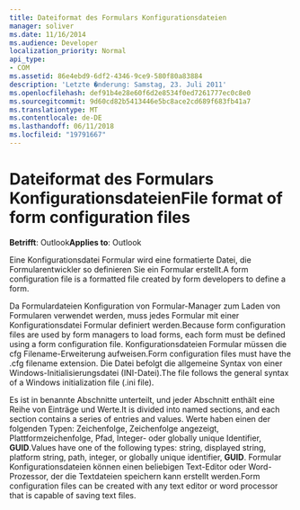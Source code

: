 ```yaml
---
title: Dateiformat des Formulars Konfigurationsdateien
manager: soliver
ms.date: 11/16/2014
ms.audience: Developer
localization_priority: Normal
api_type:
- COM
ms.assetid: 86e4ebd9-6df2-4346-9ce9-580f80a83884
description: 'Letzte �nderung: Samstag, 23. Juli 2011'
ms.openlocfilehash: def91b4e28e60f6d2e8534f0ed7261777ec0c8e0
ms.sourcegitcommit: 9d60cd82b5413446e5bc8ace2cd689f683fb41a7
ms.translationtype: MT
ms.contentlocale: de-DE
ms.lasthandoff: 06/11/2018
ms.locfileid: "19791667"
---
```

# <a name="file-format-of-form-configuration-files"></a><span data-ttu-id="c31d7-103">Dateiformat des Formulars Konfigurationsdateien</span><span class="sxs-lookup"><span data-stu-id="c31d7-103">File format of form configuration files</span></span>

<span data-ttu-id="c31d7-104">**Betrifft**: Outlook</span><span class="sxs-lookup"><span data-stu-id="c31d7-104">**Applies to**: Outlook</span></span> 
  
<span data-ttu-id="c31d7-105">Eine Konfigurationsdatei Formular wird eine formatierte Datei, die Formularentwickler so definieren Sie ein Formular erstellt.</span><span class="sxs-lookup"><span data-stu-id="c31d7-105">A form configuration file is a formatted file created by form developers to define a form.</span></span>
  
<span data-ttu-id="c31d7-106">Da Formulardateien Konfiguration von Formular-Manager zum Laden von Formularen verwendet werden, muss jedes Formular mit einer Konfigurationsdatei Formular definiert werden.</span><span class="sxs-lookup"><span data-stu-id="c31d7-106">Because form configuration files are used by form managers to load forms, each form must be defined using a form configuration file.</span></span> <span data-ttu-id="c31d7-107">Konfigurationsdateien Formular müssen die cfg Filename-Erweiterung aufweisen.</span><span class="sxs-lookup"><span data-stu-id="c31d7-107">Form configuration files must have the .cfg filename extension.</span></span> <span data-ttu-id="c31d7-108">Die Datei befolgt die allgemeine Syntax von einer Windows-Initialisierungsdatei (INI-Datei).</span><span class="sxs-lookup"><span data-stu-id="c31d7-108">The file follows the general syntax of a Windows initialization file (.ini file).</span></span> 

<span data-ttu-id="c31d7-109">Es ist in benannte Abschnitte unterteilt, und jeder Abschnitt enthält eine Reihe von Einträge und Werte.</span><span class="sxs-lookup"><span data-stu-id="c31d7-109">It is divided into named sections, and each section contains a series of entries and values.</span></span> <span data-ttu-id="c31d7-110">Werte haben einen der folgenden Typen: Zeichenfolge, Zeichenfolge angezeigt, Plattformzeichenfolge, Pfad, Integer- oder globally unique Identifier, **GUID**.</span><span class="sxs-lookup"><span data-stu-id="c31d7-110">Values have one of the following types: string, displayed string, platform string, path, integer, or globally unique identifier, **GUID**.</span></span> <span data-ttu-id="c31d7-111">Formular Konfigurationsdateien können einen beliebigen Text-Editor oder Word-Prozessor, der die Textdateien speichern kann erstellt werden.</span><span class="sxs-lookup"><span data-stu-id="c31d7-111">Form configuration files can be created with any text editor or word processor that is capable of saving text files.</span></span>
  

